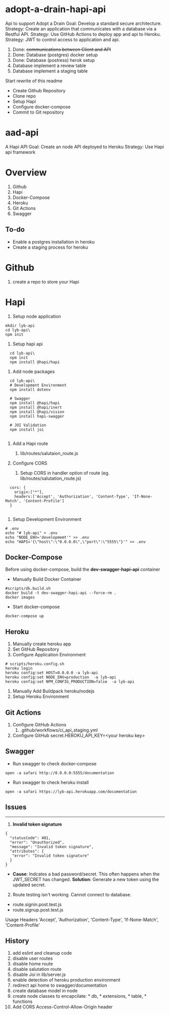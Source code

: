 # adopt-a-drain-hapi-api
Api to support Adopt a Drain
Goal: Develop a standard secure architecture.
Strategy: Create an application that communicates with a database via a Restful API.
Strategy: Use GitHub Actions to deploy app and api to Heroku.
Strategy: JWT to control access to application and api.

1. Done:  ~~communications between Client and API~~
1. Done: Database (postgres) docker setup
1. Done: Database (postress) herok setup
1. Database implement a review table
1. Database implement a staging table

Start rewrite of this readme

* Create Github Repository
* Clone repo
* Setup Hapi
* Configure docker-compose
* Commit to  Git repository

# aad-api
A Hapi API
Goal: Create an node API deployed to Heroku
Strategy: Use Hapi api framework

# Overview
1. Github
1. Hapi
1. Docker-Compose
1. Heroku
1. Git Actions           
1. Swagger

## To-do
* Enable a postgres installation in heroku
* Create a staging process for heroku

# Github
1. create a repo to store your Hapi

# Hapi
1. Setup node application
```
mkdir lyb-api
cd lyb-api\
npm init
```

1. Setup hapi api
```
  cd lyb-api\
  npm init
  npm install @hapi/hapi
```

1. Add node packages
```
  cd lyb-api\
  # Development Environment
  npm install dotenv

  # Swagger
  npm install @hapi/hapi
  npm install @hapi/inert
  npm install @hapi/vision
  npm install hapi-swagger

  # JOI Validation
  npm install joi


```
1. Add a Hapi route
   1. lib/routes/salutaion_route.js

1. Configure CORS
   1. Setup CORS in handler option of route (eg. lib/routes/salutation_route.js)
```
  cors: {
    origin:["*"],
    headers:['Accept', 'Authorization', 'Content-Type', 'If-None-Match', 'Content-Profile']
  }
  
```

  1. Setup Development Environment
```
# .env
echo "# lyb-api" > .env
echo "NODE_ENV='developmemt'" >> .env
echo "HAPI='{\"host\":\"0.0.0.0\",\"port\":\"5555\"}'" >> .env
```

## Docker-Compose
Before using docker-compose, build the __dev-swagger-hapi-api__ container
* Manually Build Docker Container
```
#scripts/dk.build.sh
docker build -t dev-swagger-hapi-api --force-rm .
docker images
```
* Start docker-compose
```
docker-compose up
```

## Heroku
1. Manually create heroku app
1. Set GitHub Repository
1. Configure Application Environment
```
# scripts/heroku.config.sh
heroku login
heroku config:set HOST=0.0.0.0 -a lyb-api
heroku config:set NODE_ENV=production  -a lyb-api
heroku config:set NPM_CONFIG_PRODUCTION=false  -a lyb-api
```
1. Manually Add Buildpack heroku/nodejs
1. Setup Heroku Environment

## Git Actions
1. Configure GitHub Actions
   1. .github/workflows/ci_api_staging.yml
1. Configure GitHub secret.HEROKU_API_KEY=\<your heroku key>

## Swagger
* Run swagger to check docker-compose
```
open -a safari http://0.0.0.0:5555/documentation
```
* Run swagger to check heroku install
```
open -a safari https://lyb-api.herokuapp.com/documentation
```
## Issues
<hr/>

1. __Invalid token signature__
  ```
  {
    "statusCode": 401,
    "error": "Unauthorized",
    "message": "Invalid token signature",
    "attributes": {
     "error": "Invalid token signature"
    }
  }
  ```
  * __Cause__: Indcates a bad password/secret. This often happens when the JWT_SECRET has changed.  __Solution__: Generate a new token using the updated secret.
2. Route testing isn't working. Cannot connect to database. 
  * route.signin.post.test.js
  * route.signup.post.test.js

Usage 
  Headers
    'Accept', 'Authorization', 'Content-Type', 'If-None-Match', 'Content-Profile'  

## History

1. add eslint and cleanup code
1. disable user routes
1. disable home route
1. disable salutation route
1. disable Joi in lib/server.js
1. enable detection of heroku production environment
1. redirect api home to swagger/documentation
1. create database model in node
  1. create node classes to encapcilate: 
    * db, 
    * extensions, 
    * table, 
    * functions
1. Add CORS Access-Control-Allow-Origin header